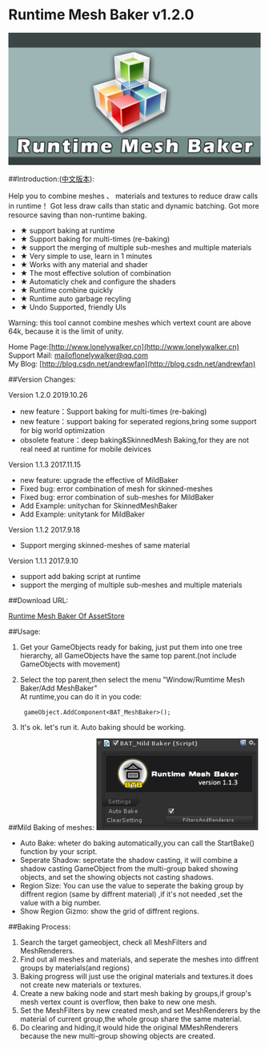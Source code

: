 # Runtime Mesh Baker v1.2.0 #
![](RMB_1200_630.png)

##Introduction:([中文版本](Manual_zh.md)):

Help you to combine meshes 、 materials and textures to reduce draw calls in runtime！
Got less draw calls than static and dynamic batching.
Got more resource saving than non-runtime baking.

- ★ support baking at runtime
- ★ Support baking for multi-times (re-baking)  
- ★ support the merging of multiple sub-meshes and multiple materials
- ★ Very simple to use, learn in 1 minutes
- ★ Works with any material and shader
- ★ The most effective solution of combination
- ★ Automaticly chek and configure the shaders
- ★ Runtime combine quickly
- ★ Runtime auto garbage recyling
- ★ Undo Supported, friendly UIs

Warning:  this tool cannot combine meshes which vertext count are above 64k, because it is the limit of unity.



Home Page:[http://www.lonelywalker.cn](http://www.lonelywalker.cn)<br>
Support Mail: [mailoflonelywalker@qq.com](mailoflonelywalker@qq.com)<br>
My Blog:  [http://blog.csdn.net/andrewfan](http://blog.csdn.net/andrewfan)<br>

##Version Changes:

Version 1.2.0 2019.10.26
- new feature：Support baking for multi-times (re-baking) 
- new feature：support baking for seperated regions,bring some support for big world optimization
- obsolete feature：deep baking&SkinnedMesh Baking,for they are not real need at runtime for mobile deivices

Version 1.1.3 2017.11.15

- new feature: upgrade the effective of MildBaker
- Fixed bug: error combination of mesh for skinned-meshes
- Fixed bug: error combination of sub-meshes for MildBaker
- Add Example: unitychan for SkinnedMeshBaker
- Add Example: unitytank for MildBaker


Version 1.1.2 2017.9.18

- Support merging skinned-meshes of same material

Version 1.1.1 2017.9.10

- support add baking script at runtime
- support the merging of multiple sub-meshes and multiple materials


##Download URL:

[Runtime Mesh Baker Of AssetStore](https://www.assetstore.unity3d.com/#!/content/90510)

##Usage:

1. Get your GameObjects ready for baking, just put them into one tree hierarchy, all GameObjects have the same top parent.(not include GameObjects with movement)

2. Select the top parent,then select the menu "Window/Rumtime Mesh Baker/Add MeshBaker" <br>
At runtime,you can do it in you code:

		gameObject.AddComponent<BAT_MeshBaker>();
	
	
3. It's ok. let's run it. Auto baking should be working.

##Mild Baking of meshes:
![](mild_bake.png)

- Auto Bake: wheter do baking automatically,you can call the StartBake() function by your script.
- Seperate Shadow: sepretate the shadow casting, it will combine a shadow casting GameObject from the multi-group baked showing objects, and set the showing objects not casting shadows.
- Region Size: You can use the value to seperate the baking group by diffrent region (same by diffrent material) ,if it's not needed ,set the value with a big number.
- Show Region Gizmo: show the grid of diffrent regions.

##Baking Process:

1. Search the target gameobject, check all MeshFilters and MeshRenderers.
2. Find out all meshes and materials, and seperate the meshes into diffrent groups by materials(and regions)
3. Baking progress will just use the original materials and textures.it does not create new materials or textures.
4. Create a new baking node and start mesh baking by groups,if group's mesh vertex count is overflow, then bake to new one mesh.
5. Set the MeshFilters by new created mesh,and set MeshRenderers by the material of current group,the whole group share the same material.
6. Do clearing and hiding,it would hide the original MMeshRenderers because the new multi-group showing objects are created.


